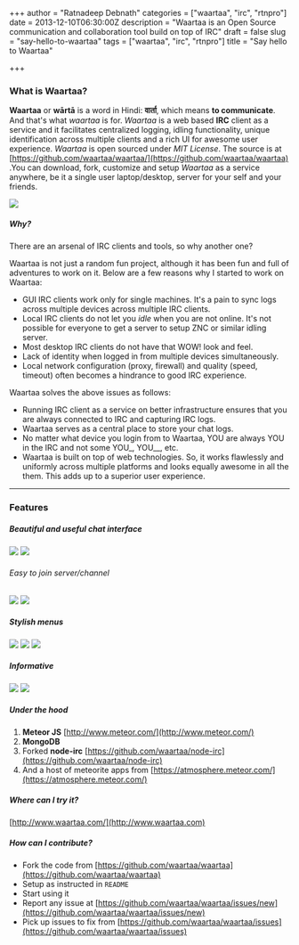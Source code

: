 +++
author = "Ratnadeep Debnath"
categories = ["waartaa", "irc", "rtnpro"]
date = 2013-12-10T06:30:00Z
description = "Waartaa is an Open Source communication and collaboration tool build on top of IRC"
draft = false
slug = "say-hello-to-waartaa"
tags = ["waartaa", "irc", "rtnpro"]
title = "Say hello to Waartaa"

+++


### What is Waartaa?

**Waartaa** or **wārtā** is a word in Hindi: **वार्ता**, which means **to communicate**. And that's what *waartaa* is for. *Waartaa* is a web based **IRC** client as a service and it facilitates centralized logging, idling functionality, unique identification across multiple clients and a rich UI for awesome user experience. *Waartaa* is open sourced under *MIT License*. The source is at [https://github.com/waartaa/waartaa/](https://github.com/waartaa/waartaa)
.You can download, fork, customize and setup *Waartaa* as a service anywhere, be it a single user laptop/desktop, server for your self and your friends.

![](/content/images/2015/02/waartaa-1.png)


##### Why?
There are an arsenal of IRC clients and tools, so why another one?

Waartaa is not just a random fun project, although it has been fun and full of adventures to work on it. Below are a few reasons why I started to work on Waartaa:

* GUI IRC clients work only for single machines. It's a pain to sync logs across multiple devices across multiple IRC clients.
* Local IRC clients do not let you *idle* when you are not online. It's not possible for everyone to get a server to setup ZNC or similar idling server.
* Most desktop IRC clients do not have that WOW! look and feel.
* Lack of identity when logged in from multiple devices simultaneously.
* Local network configuration (proxy, firewall) and quality (speed, timeout) often becomes a hindrance to good IRC experience.

Waartaa solves the above issues as follows:

* Running IRC client as a service on better infrastructure ensures that you are always connected to IRC and capturing IRC logs.
* Waartaa serves as a central place to store your chat logs.
* No matter what device you login from to Waartaa, YOU are always YOU in the IRC and not some YOU\_, YOU\_\_, etc.
* Waartaa is built on top of web technologies. So, it works flawlessly and uniformly across multiple platforms and looks equally awesome in all the them. This adds up to a superior user experience.

---

### Features

##### Beautiful and useful chat interface
![](/content/images/2015/02/waartaa_chat_logs.png)
![](/content/images/2015/02/waartaa_nick_options.png)

###### Easy to join server/channel
![](/content/images/2015/02/waartaa_add_server.png)
![](/content/images/2015/02/waartaa_channel_join.png)

##### Stylish menus
![](/content/images/2015/02/waartaa_server_menu.png)
![](/content/images/2015/02/waartaa_channel_menu.png)
![](/content/images/2015/02/waartaa_channel_nick_menu.png)


##### Informative
![](/content/images/2015/02/waartaa_channel_connecting.png)
![](/content/images/2015/02/waartaa_channel_unread_msg_count.png)

##### Under the hood

1. **Meteor JS** [http://www.meteor.com/](http://www.meteor.com/)
2. **MongoDB**
3. Forked **node-irc** [https://github.com/waartaa/node-irc](https://github.com/waartaa/node-irc)
4. And a host of meteorite apps from [https://atmosphere.meteor.com/](https://atmosphere.meteor.com/)


##### Where can I try it?

[http://www.waartaa.com/](http://www.waartaa.com)

##### How can I contribute?

* Fork the code from [https://github.com/waartaa/waartaa](https://github.com/waartaa/waartaa)
* Setup as instructed in `README`
* Start using it
* Report any issue at [https://github.com/waartaa/waartaa/issues/new](https://github.com/waartaa/waartaa/issues/new)
* Pick up issues to fix from [https://github.com/waartaa/waartaa/issues](https://github.com/waartaa/waartaa/issues)


